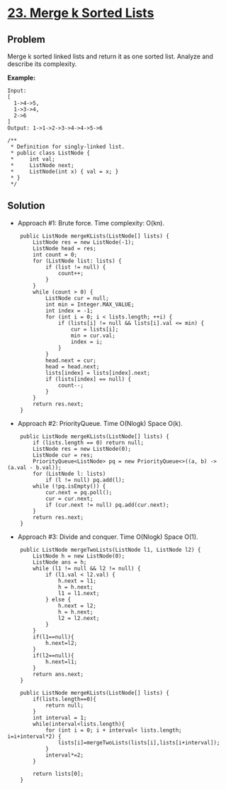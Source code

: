 # <a href='https://leetcode.com/problems/merge-k-sorted-lists/'>23. Merge k Sorted Lists</a>

## Problem
Merge k sorted linked lists and return it as one sorted list. Analyze and describe its complexity.

<strong>Example:</strong>
```
Input:
[
  1->4->5,
  1->3->4,
  2->6
]
Output: 1->1->2->3->4->4->5->6
```

```
/**
 * Definition for singly-linked list.
 * public class ListNode {
 *     int val;
 *     ListNode next;
 *     ListNode(int x) { val = x; }
 * }
 */
```

## Solution
- Approach #1: Brute force. Time complexity: O(kn). 
```
    public ListNode mergeKLists(ListNode[] lists) {
        ListNode res = new ListNode(-1);
        ListNode head = res;
        int count = 0;
        for (ListNode list: lists) {
            if (list != null) {
                count++;
            }
        }
        while (count > 0) {
            ListNode cur = null;
            int min = Integer.MAX_VALUE;
            int index = -1;
            for (int i = 0; i < lists.length; ++i) {
                if (lists[i] != null && lists[i].val <= min) {
                    cur = lists[i];
                    min = cur.val;
                    index = i;
                }
            }
            head.next = cur;
            head = head.next;
            lists[index] = lists[index].next;
            if (lists[index] == null) {
                count--;
            }
        }
        return res.next;
    }
```

- Approach #2: PriorityQueue. Time O(Nlogk) Space O(k).
```
    public ListNode mergeKLists(ListNode[] lists) {
        if (lists.length == 0) return null;
        ListNode res = new ListNode(0);
        ListNode cur = res;
        PriorityQueue<ListNode> pq = new PriorityQueue<>((a, b) -> (a.val - b.val));
        for (ListNode l: lists)
            if (l != null) pq.add(l);
        while (!pq.isEmpty()) {
            cur.next = pq.poll();
            cur = cur.next;
            if (cur.next != null) pq.add(cur.next);
        }
        return res.next;
    }
```

- Approach #3: Divide and conquer. Time O(Nlogk) Space O(1).
```
    public ListNode mergeTwoLists(ListNode l1, ListNode l2) {
        ListNode h = new ListNode(0);
        ListNode ans = h;
        while (l1 != null && l2 != null) {
            if (l1.val < l2.val) {
                h.next = l1;
                h = h.next;
                l1 = l1.next;
            } else {
                h.next = l2;
                h = h.next;
                l2 = l2.next;
            }
        }
        if(l1==null){
            h.next=l2;
        }
        if(l2==null){
            h.next=l1;
        }
        return ans.next;
    }
    
    public ListNode mergeKLists(ListNode[] lists) {
        if(lists.length==0){
            return null;
        }
        int interval = 1;
        while(interval<lists.length){
            for (int i = 0; i + interval< lists.length; i=i+interval*2) {
                lists[i]=mergeTwoLists(lists[i],lists[i+interval]);
            }
            interval*=2;
        }

        return lists[0];
    }
```
